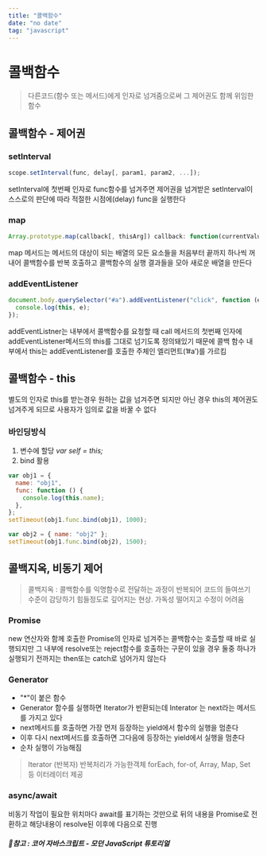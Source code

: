 ```yaml
---
title: "콜백함수"
date: "no date"
tag: "javascript"
---
```


# 콜백함수

> 다른코드(함수 또는 메서드)에게 인자로 넘겨줌으로써 그 제어권도 함께 위임한 함수

## 콜백함수 - 제어권

### setInterval

```jsx
scope.setInterval(func, delay[, param1, param2, ...]);
```

setInterval에 첫번째 인자로 func함수를 넘겨주면 제어권을 넘겨받은 setInterval이 스스로의 판단에 따라 적절한 시점에(delay) func을 실행한다

### map

```jsx
Array.prototype.map(callback[, thisArg]) callback: function(currentValue, index, array)
```

map 메서드는 메서드의 대상이 되는 배열의 모든 요소들을 처음부터 끝까지 하나씩 꺼내어 콜백함수를 반복 호출하고 콜백함수의 실행 결과들을 모아 새로운 배열을 만든다

### addEventListener

```jsx
document.body.querySelector("#a").addEventListener("click", function (e) {
  console.log(this, e);
});
```

addEventListner는 내부에서 콜백함수를 요청할 때 call 메서드의 첫번째 인자에 addEventListener메서드의 this를 그대로 넘기도록 정의돼있기 때문에 콜백 함수 내부에서 this는 addEventListener를 호출한 주체인 엘리먼트(’#a’)를 가르킴

## 콜백함수 - this

별도의 인자로 this를 받는경우 원하는 값을 넘겨주면 되지만
아닌 경우 this의 제어권도 넘겨주게 되므로 사용자가 임의로 값을 바꿀 수 없다

### 바인딩방식

1. 변수에 할당 _var self = this;_
2. bind 활용

```jsx
var obj1 = {
  name: "obj1",
  func: function () {
    console.log(this.name);
  },
};
setTimeout(obj1.func.bind(obj1), 1000);

var obj2 = { name: "obj2" };
setTimeout(obj1.func.bind(obj2), 1500);
```

## 콜백지옥, 비동기 제어

> 콜백지옥 : 콜백함수를 익명함수로 전달하는 과정이 반복되어 코드의 들여쓰기 수준이 감당하기 힘들정도로 깊어지는 현상. 가독성 떨어지고 수정이 어려움

### Promise

new 연산자와 함께 호출한 Promise의 인자로 넘겨주는 콜백함수는 호츨할 때 바로 실행되지만 그 내부에 resolve또는 reject함수를 호출하는 구문이 있을 경우 둘중 하나가 실행되기 전까지는 then또는 catch로 넘어가지 않는다

### Generator

- "\*"이 붙은 함수
- Generator 함수를 실행하면 Iterator가 반환되는데 Interator 는 next라는 메서드를 가지고 있다
- next메서드를 호출하면 가장 먼저 등장하는 yield에서 함수의 실행을 멈춘다
- 이후 다시 next메서드를 호출하면 그다음에 등장하는 yield에서 실행을 멈춘다
- 순차 실행이 가능해짐

> Iterator (반복자)
> 반복처리가 가능한객체
> forEach, for-of, Array, Map, Set 등 이터레이터 제공

### async/await

비동기 작업이 필요한 위치마다 await를 표기하는 것만으로 뒤의 내용을 Promise로 전환하고 해당내용이 resolve된 이후에 다음으로 진행

##### 📔참고 : 코어 자바스크립트 - 모던 JavaScript 튜토리얼
